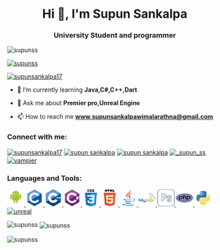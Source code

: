 <h1 align="center">Hi 👋, I'm Supun Sankalpa</h1>
<h3 align="center">University Student and programmer</h3>

<p align="left"> <img src="https://komarev.com/ghpvc/?username=supunss&label=Profile%20views&color=0e75b6&style=flat" alt="supunss" /> </p>

<p align="left"> <a href="https://github.com/ryo-ma/github-profile-trophy"><img src="https://github-profile-trophy.vercel.app/?username=supunss" alt="supunss" /></a> </p>

<p align="left"> <a href="https://twitter.com/supunsankalpa17" target="blank"><img src="https://img.shields.io/twitter/follow/supunsankalpa17?logo=twitter&style=for-the-badge" alt="supunsankalpa17" /></a> </p>

- 🌱 I’m currently learning **Java,C#,C++,Dart**

- 💬 Ask me about **Premier pro,Unreal Engine**

- 📫 How to reach me **www.supunsankalpawimalarathna@gmail.com**

<h3 align="left">Connect with me:</h3>
<p align="left">
<a href="https://twitter.com/supunsankalpa17" target="blank"><img align="center" src="https://raw.githubusercontent.com/rahuldkjain/github-profile-readme-generator/master/src/images/icons/Social/twitter.svg" alt="supunsankalpa17" height="30" width="40" /></a>
<a href="https://linkedin.com/in/supun sankalpa" target="blank"><img align="center" src="https://raw.githubusercontent.com/rahuldkjain/github-profile-readme-generator/master/src/images/icons/Social/linked-in-alt.svg" alt="supun sankalpa" height="30" width="40" /></a>
<a href="https://fb.com/supun sankalpa" target="blank"><img align="center" src="https://raw.githubusercontent.com/rahuldkjain/github-profile-readme-generator/master/src/images/icons/Social/facebook.svg" alt="supun sankalpa" height="30" width="40" /></a>
<a href="https://instagram.com/_supun_ss" target="blank"><img align="center" src="https://raw.githubusercontent.com/rahuldkjain/github-profile-readme-generator/master/src/images/icons/Social/instagram.svg" alt="_supun_ss" height="30" width="40" /></a>
<a href="https://www.youtube.com/c/vampier" target="blank"><img align="center" src="https://raw.githubusercontent.com/rahuldkjain/github-profile-readme-generator/master/src/images/icons/Social/youtube.svg" alt="vampier" height="30" width="40" /></a>
</p>

<h3 align="left">Languages and Tools:</h3>
<p align="left"> <a href="https://developer.android.com" target="_blank" rel="noreferrer"> <img src="https://raw.githubusercontent.com/devicons/devicon/master/icons/android/android-original-wordmark.svg" alt="android" width="40" height="40"/> </a> <a href="https://www.cprogramming.com/" target="_blank" rel="noreferrer"> <img src="https://raw.githubusercontent.com/devicons/devicon/master/icons/c/c-original.svg" alt="c" width="40" height="40"/> </a> <a href="https://www.w3schools.com/cpp/" target="_blank" rel="noreferrer"> <img src="https://raw.githubusercontent.com/devicons/devicon/master/icons/cplusplus/cplusplus-original.svg" alt="cplusplus" width="40" height="40"/> </a> <a href="https://www.w3schools.com/cs/" target="_blank" rel="noreferrer"> <img src="https://raw.githubusercontent.com/devicons/devicon/master/icons/csharp/csharp-original.svg" alt="csharp" width="40" height="40"/> </a> <a href="https://www.w3schools.com/css/" target="_blank" rel="noreferrer"> <img src="https://raw.githubusercontent.com/devicons/devicon/master/icons/css3/css3-original-wordmark.svg" alt="css3" width="40" height="40"/> </a> <a href="https://www.w3.org/html/" target="_blank" rel="noreferrer"> <img src="https://raw.githubusercontent.com/devicons/devicon/master/icons/html5/html5-original-wordmark.svg" alt="html5" width="40" height="40"/> </a> <a href="https://www.java.com" target="_blank" rel="noreferrer"> <img src="https://raw.githubusercontent.com/devicons/devicon/master/icons/java/java-original.svg" alt="java" width="40" height="40"/> </a> <a href="https://www.mysql.com/" target="_blank" rel="noreferrer"> <img src="https://raw.githubusercontent.com/devicons/devicon/master/icons/mysql/mysql-original-wordmark.svg" alt="mysql" width="40" height="40"/> </a> <a href="https://www.photoshop.com/en" target="_blank" rel="noreferrer"> <img src="https://raw.githubusercontent.com/devicons/devicon/master/icons/photoshop/photoshop-line.svg" alt="photoshop" width="40" height="40"/> </a> <a href="https://www.php.net" target="_blank" rel="noreferrer"> <img src="https://raw.githubusercontent.com/devicons/devicon/master/icons/php/php-original.svg" alt="php" width="40" height="40"/> </a> <a href="https://www.python.org" target="_blank" rel="noreferrer"> <img src="https://raw.githubusercontent.com/devicons/devicon/master/icons/python/python-original.svg" alt="python" width="40" height="40"/> </a> <a href="https://unrealengine.com/" target="_blank" rel="noreferrer"> <img src="https://raw.githubusercontent.com/kenangundogan/fontisto/036b7eca71aab1bef8e6a0518f7329f13ed62f6b/icons/svg/brand/unreal-engine.svg" alt="unreal" width="40" height="40"/> </a> 

<p><img align="left" src="https://github-readme-stats.vercel.app/api/top-langs?username=supunss&show_icons=true&locale=en&layout=compact" alt="supunss" /></p>

<p>&nbsp;<img align="center" src="https://github-readme-stats.vercel.app/api?username=supunss&show_icons=true&locale=en" alt="supunss" /></p>

<p><img align="center" src="https://github-readme-streak-stats.herokuapp.com/?user=supunss&" alt="supunss" /></p>
